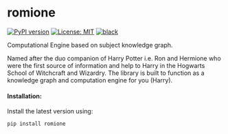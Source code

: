 # romione

[![PyPI version](https://badge.fury.io/py/romione.svg)](https://pypi.org/project/romione/) [![License: MIT](https://img.shields.io/badge/License-MIT-yellow.svg)](LICENSE) [![black](https://img.shields.io/badge/code%20style-black-black)](https://pypi.org/project/black/)

Computational Engine based on subject knowledge graph.

Named after the duo companion of Harry Potter i.e. Ron and Hermione who were the first source of information and help to Harry in the Hogwarts School of Witchcraft and Wizardry. The library is built to function as a knowledge graph and computation engine for you (Harry).

#### Installation:

Install the latest version using:

```
pip install romione
```